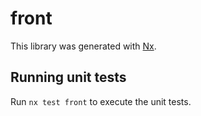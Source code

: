 # front

This library was generated with [Nx](https://nx.dev).

## Running unit tests

Run `nx test front` to execute the unit tests.
